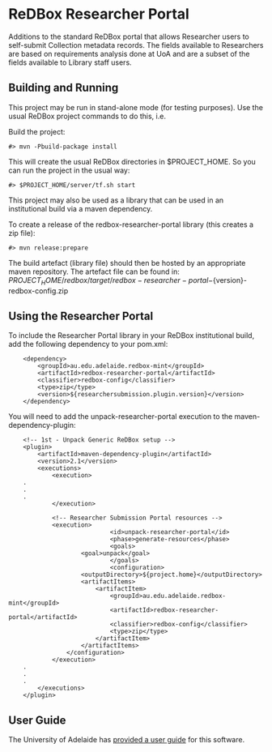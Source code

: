 ReDBox Researcher Portal
========================

Additions to the standard ReDBox portal that allows Researcher users to self-submit Collection metadata records.
The fields available to Researchers are based on requirements analysis done at UoA and are a subset of the fields available to Library staff users.

Building and Running
--------------------

This project may be run in stand-alone mode (for testing purposes). Use the usual ReDBox project commands to do this, i.e.

Build the project:

	#> mvn -Pbuild-package install

This will create the usual ReDBox directories in $PROJECT_HOME. So you can run the project in the usual way:

	#> $PROJECT_HOME/server/tf.sh start

This project may also be used as a library that can be used in an institutional build via a maven dependency.

To create a release of the redbox-researcher-portal library (this creates a zip file):

	#> mvn release:prepare

The build artefact (library file) should then be hosted by an appropriate maven repository. The artefact file can be found in: $PROJECT_HOME/redbox/target/redbox-researcher-portal-${version}-redbox-config.zip

Using the Researcher Portal
---------------------------

To include the Researcher Portal library in your ReDBox institutional build,
add the following dependency to your pom.xml:

		<dependency>
			<groupId>au.edu.adelaide.redbox-mint</groupId>
			<artifactId>redbox-researcher-portal</artifactId>
			<classifier>redbox-config</classifier>
			<type>zip</type>
			<version>${researchersubmission.plugin.version}</version>
		</dependency>

You will need to add the unpack-researcher-portal execution to the maven-dependency-plugin:

		<!-- 1st - Unpack Generic ReDBox setup -->
		<plugin>
			<artifactId>maven-dependency-plugin</artifactId>
			<version>2.1</version>
			<executions>
				<execution>
		.
		.
		.
				</execution>

				<!-- Researcher Submission Portal resources -->
				<execution>
                        		<id>unpack-researcher-portal</id>
                        		<phase>generate-resources</phase>
                        		<goals>
						<goal>unpack</goal>
                        		</goals>
                        		<configuration>
						<outputDirectory>${project.home}</outputDirectory>
						<artifactItems>
							<artifactItem>
								<groupId>au.edu.adelaide.redbox-mint</groupId>
								<artifactId>redbox-researcher-portal</artifactId>
								<classifier>redbox-config</classifier>
								<type>zip</type>
							</artifactItem>
						</artifactItems>
					</configuration>
				</execution>
		.
		.
		.
			</executions>
		</plugin>


User Guide
----------

The University of Adelaide has <a href="http://libguides.adelaide.edu.au/researchdata">provided a user guide</a> for this software.
